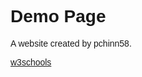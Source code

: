 <!--  demo
for demo purposes -->
<!DOCTYPE html>
<html lang="en">
<head>
<title>PC Demo</title>
<meta charset="UTF-8">
<meta name="viewport" content="width=device-width, initial-scale=1">
<style>
body {
  font-family: Arial, Helvetica, sans-serif;
}
</style>
</head>
<body>

<h1>Demo Page</h1>
<p>A website created by pchinn58.</p>
<a href="https://www.w3schools.com/">w3schools</a>
</body>
</html>
